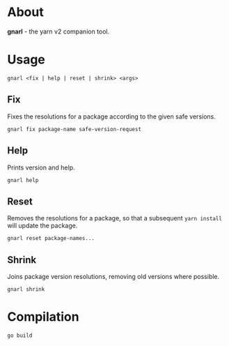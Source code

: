 # About

**gnarl** - the yarn v2 companion tool.

# Usage

```
gnarl <fix | help | reset | shrink> <args>
```

## Fix

Fixes the resolutions for a package according to the given safe versions.

```
gnarl fix package-name safe-version-request
```

## Help

Prints version and help.

```
gnarl help
```

## Reset

Removes the resolutions for a package, so that a subsequent `yarn install` will update the package.

```
gnarl reset package-names...
```

## Shrink

Joins package version resolutions, removing old versions where possible.

```
gnarl shrink
```

# Compilation

```
go build
```